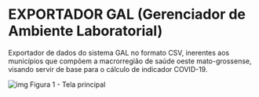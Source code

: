 # EXPORTADOR GAL (Gerenciador de Ambiente Laboratorial)

Exportador de dados do sistema GAL no formato CSV, inerentes aos municípios que compõem a macrorregião de saúde oeste mato-grossense, visando servir de base para o cálculo de indicador COVID-19.

![img](https://github.com/rafaelfreba/exportadorgal/blob/master/tela.png)
Figura 1 - Tela principal
